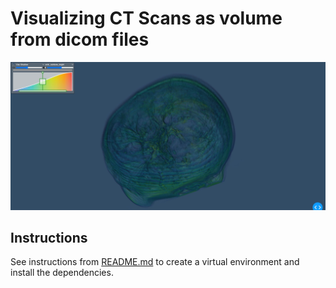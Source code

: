 # Visualizing CT Scans as volume from dicom files

![Image demo](./demo.jpg)

## Instructions

See instructions from [README.md](../../README.md) to create a virtual environment and install the dependencies.
